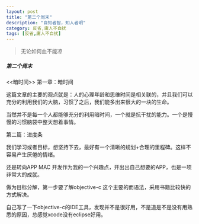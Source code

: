 ```yaml
---
layout: post
title: "第二个周末"
description: "自知者智，知人者明"
category: 反省,庸人不自扰
tags: [反省,庸人不自扰]
---
```


 > 无论如何血不能凉      
 

##### 第二个周末

<<暗时间>> 第一章：暗时间

这篇文章的主要的观点就是：人的心理年龄和思维时间是相关联的，并且我们可以充分的利用我们的大脑，习惯了之后，我们能多出来很大的一块的生命。

当然并不是每一个人都能够充分的利用暗时间，一个就是抗干扰的能力。一个是慢慢的习惯脑袋中整天想着事情。

第二篇：进度条  

我们学习或者目标，想坚持下去，最好有一个清晰的规划+合理的里程碑。这样不容易产生厌倦的情绪。

还是转向APP MAC 开发作为我的一个兴趣点，开出出自己想要的APP，也是一项非常大的成就。

做为目标分解，第一步要了解objective-c 这个主要的而语法，采用书籍比较快的方式解决。

自己写了一下objective-c的IDE工具，发现并不是很好用，不是道是不是没有用熟悉的原因，总感觉xcode没有eclipse好用。

